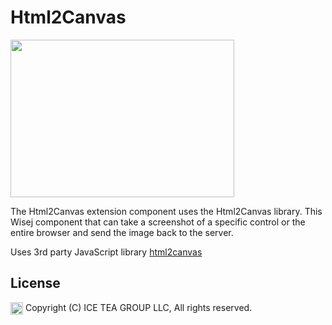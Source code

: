 Html2Canvas
====

<img src="https://raw.githubusercontent.com/iceteagroup/wisej-extensions/master/Support/Images/Html2Canvas.png" width="358" height="252">

The Html2Canvas extension component uses the Html2Canvas library. This Wisej component that can take a screenshot of a specific control or the entire browser and send the image back to the server.

Uses 3rd party JavaScript library [html2canvas](https://html2canvas.hertzen.com/)

License
-------
<img src="http://iceteagroup.com/wp-content/uploads/2017/01/Square-64x64-trasp.png" height="20" align="top"> Copyright (C) ICE TEA GROUP LLC, All rights reserved.
